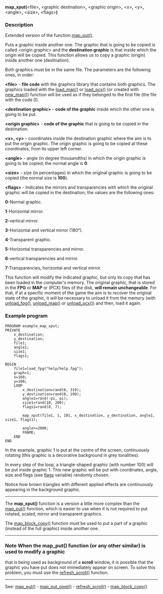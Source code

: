 **map_xput(**&lt;file&gt;**,** &lt;graphic destination&gt;**,** &lt;graphic origin&gt;**,** &lt;x&gt;**,** &lt;y&gt;**,**
           &lt;angle&gt;**,** &lt;size&gt;**,** &lt;flags&gt;**)**

### Description

Extended version of the function [map_put()](map_put().md).

Puts a graphic inside another one. The graphic that is going to be copied is called
&lt;origin graphic&gt; and the **destination graphic** is that inside which the origin will
be copied. This function allows us to copy a graphic (origin) inside
another one (destination).

Both graphics must be in the same file. The parameters are the following ones, in order:

**&lt;file&gt;** - **file code** with the graphics library that contains both graphics. The
graphics loaded with the [load_map()](load_map()_forward_slash_load_pcx().md) or [load_pcx()](load_map()_forward_slash_load_pcx().md)
(or created with [new_map()](new_map().md)) function will be used as if they belonged to
the first file (the file with the code 0).

**&lt;destination graphic&gt;** - **code of the graphic** inside which the other one is going to be put.

**&lt;origin graphic&gt;** - **code of the graphic** that is going to be copied in the destination.

**&lt;x&gt;, &lt;y&gt;** - coordinates inside the destination graphic where the aim is to put the
origin graphic. The origin graphic is going to be copied at these coordinates, from
its upper left corner.

**&lt;angle&gt;** - angle (in degree thousandths) in which the origin graphic is going to be
copied; the normal angle is **0**.

**&lt;size&gt;** - size (in percentages) in which the original graphic is going to  be copied
(the normal size is **100**).

**&lt;flags&gt;** - Indicates the mirrors and transparencies with which the original graphic will
be copied in the destination; the values are the following ones:

 **0**-Normal graphic.

 **1**-Horizontal mirror.

 **2**-vertical mirror.

 **3**-Horizontal and vertical mirror (180&deg;).

 **4**-Transparent graphic.

 **5**-Horizontal transparencies and mirror.

 **6**-vertical transparencies and mirror.

 **7**-Transparencies, horizontal and vertical mirror.


This function will modify the indicated graphic, but only its copy that has been loaded
in the computer's memory. The original graphic, that is stored in the **FPG** or **MAP** or
(PCX) files of the disk, **will remain unchangeable**.
For that, if at a specific moment of the game the aim is to recover the original state
of the graphic, it will be necessary to unload it from the memory (with [unload_fpg()](unload_fpg().md),
[unload_map()](unload_map()_forward_slash_unload_pcx().md) or [unload_pcx()](unload_map()_forward_slash_unload_pcx().md)) and then, load it again.


### Example program
```
PROGRAM example_map_xput;
PRIVATE
    x_destination;
    y_destination;
    file1;
    angle1;
    size1;
    flags1;

BEGIN
    file1=load_fpg("help/help.fpg");
    graph=1;
    x=160;
    y=100;
    LOOP
        x_destination=rand(0, 319);
        y_destination=rand(0, 199);
        angle1=rand(-pi, pi);
        size1=rand(10, 200);
        flags1=rand(0, 7);

        map_xput(file1, 1, 101, x_destination, y_destination, angle1, size1, flags1);

        angle+=2000;
        FRAME;
    END
END
```


In the example, graphic 1 is put at the centre of the screen,
continuously rotating (this graphic is a decorative background in grey tonalities).

In every step of the loop, a triangle-shaped graphic (with number 100) will be put inside
graphic 1. This new graphic will be put with coordinates,
angle, size and flags (see [flags](local_flags.md) variable) randomly chosen.

Notice how brown triangles with different applied effects are continuously appearing in
the background graphic.

---------------------------------------


The **map_xput()** function is a version a little more complex than the [map_put()](map_put().md)
function, which is easier to use when it is not required to put rotated, scaled, mirror
and transparent graphics.

The [map_block_copy()](map_block_copy().md) function must be used to put a part of a graphic (instead of
the full graphic) inside another one.

---------------------------------------


### Note When the **map_put()** function (or any other similar) is used to modify a graphic
that is being used as background of a **scroll** window, it is possible that the graphic you
have put does not immediately appear on screen. To solve this problem, you must use the
[refresh_scroll()](refresh_scroll().md) function.

---------------------------------------
See: [map_put()](map_put().md) - [map_put_pixel()](map_put_pixel().md) - [refresh_scroll()](refresh_scroll().md) - [map_block_copy()](map_block_copy().md)

